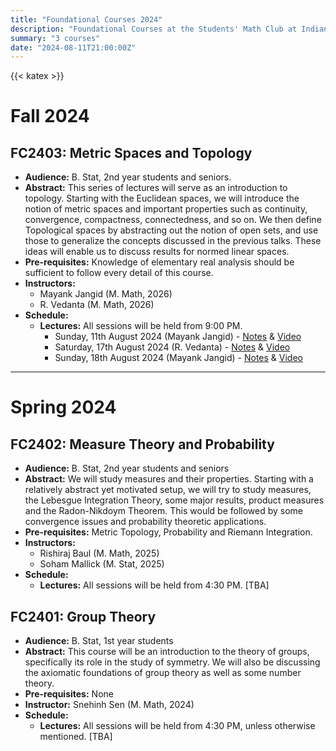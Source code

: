 ```yaml
---
title: "Foundational Courses 2024"
description: "Foundational Courses at the Students' Math Club at Indian Statistical Institute, Kolkata."
summary: "3 courses"
date: "2024-08-11T21:00:00Z"
---
```


{{< katex >}}

# Fall 2024

## FC2403: Metric Spaces and Topology

- **Audience:** B. Stat, 2nd year students and seniors.
- **Abstract:** This series of lectures will serve as an introduction to topology. Starting with the Euclidean spaces, we will introduce the notion of metric spaces and important properties such as continuity, convergence, compactness, connectedness, and so on. We then define Topological spaces by abstracting out the notion of open sets, and use those to generalize the concepts discussed in the previous talks. These ideas will enable us to discuss results for normed linear spaces.
- **Pre-requisites:** Knowledge of elementary real analysis should be sufficient to follow every detail of this course.
- **Instructors:**
  - Mayank Jangid (M. Math, 2026)
  - R. Vedanta (M. Math, 2026)
- **Schedule:**
  - **Lectures:** All sessions will be held from 9:00 PM.
    - Sunday, 11th August 2024 (Mayank Jangid) - [Notes](https://drive.google.com/file/d/1K9EmMrZB2t4F7LfhHp84yKRkCE_zju_a/view) & [Video](https://youtu.be/iH4Ga6BV0Rc)
    - Saturday, 17th August 2024 (R. Vedanta) - [Notes](https://drive.google.com/file/d/1CHoKYlnTOBM3y5GgdJtiZ-GogpZogJv5/view) & [Video](https://youtu.be/YE8R9zEzC9M)
    - Sunday, 18th August 2024 (Mayank Jangid) - [Notes](https://drive.google.com/file/d/1uj22i3dEpsr1PowKmwXREu8W8J8wfRuw/view) & [Video](https://youtu.be/7YYSWcegKHk)

---

# Spring 2024

## FC2402: Measure Theory and Probability

- **Audience:** B. Stat, 2nd year students and seniors
- **Abstract:** We will study measures and their properties. Starting with a relatively abstract yet motivated setup, we will try to study measures, the Lebesgue Integration Theory, some major results, product measures and the Radon-Nikdoym Theorem. This would be followed by some convergence issues and probability theoretic applications.
- **Pre-requisites:** Metric Topology, Probability and Riemann Integration.
- **Instructors:**
  - Rishiraj Baul (M. Math, 2025)
  - Soham Mallick (M. Stat, 2025)
- **Schedule:**
  - **Lectures:** All sessions will be held from 4:30 PM.
    [TBA]

## FC2401: Group Theory

- **Audience:** B. Stat, 1st year students
- **Abstract:** This course will be an introduction to the theory of groups, specifically its role in the study of symmetry. We will also be discussing the axiomatic foundations of group theory as well as some number theory.
- **Pre-requisites:** None
- **Instructor:** Snehinh Sen (M. Math, 2024)
- **Schedule:**
  - **Lectures:** All sessions will be held from 4:30 PM, unless otherwise mentioned.
    [TBA]
